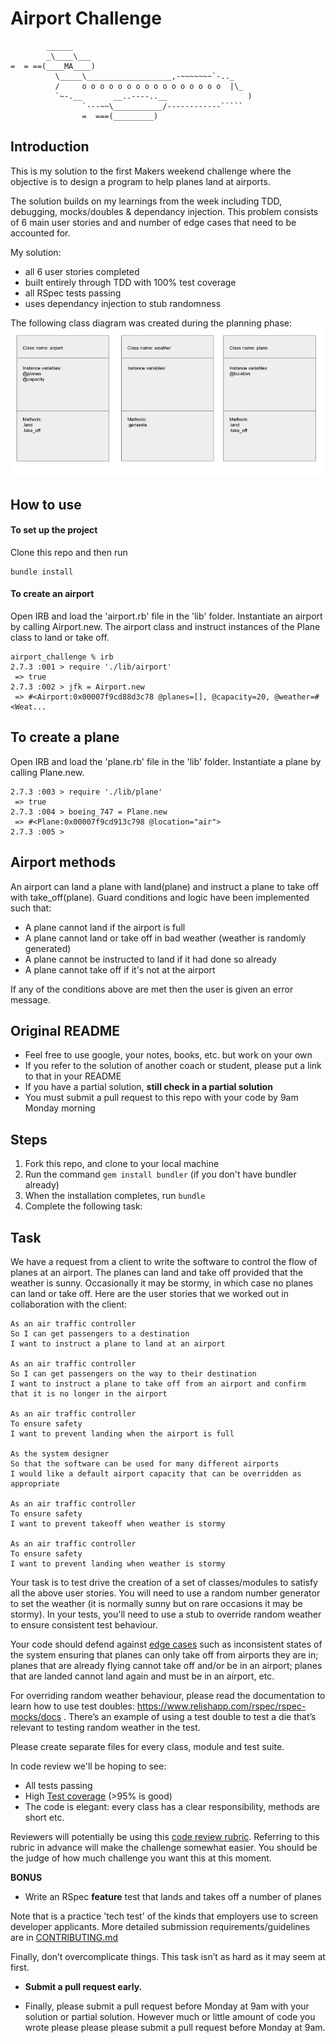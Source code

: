 Airport Challenge
=================

```
        ______
        _\____\___
=  = ==(____MA____)
          \_____\___________________,-~~~~~~~`-.._
          /     o o o o o o o o o o o o o o o o  |\_
          `~-.__       __..----..__                  )
                `---~~\___________/------------`````
                =  ===(_________)

```

## Introduction

This is my solution to the first Makers weekend challenge where the objective is to design a program to help planes land at airports. 

The solution builds on my learnings from the week including TDD, debugging, mocks/doubles & dependancy injection. This problem consists of 6 main user stories and and number of edge cases that need to be accounted for. 

My solution:
- all 6 user stories completed
- built entirely through TDD with 100% test coverage
- all RSpec tests passing
- uses dependancy injection to stub randomness

The following class diagram was created during the planning phase:
![class_diagram](./class_diagram.png)

## How to use

#### To set up the project

Clone this repo and then run 

```
bundle install
```
#### To create an airport

Open IRB and load the 'airport.rb' file in the 'lib' folder. Instantiate an airport by calling Airport.new. The airport class and instruct instances of the Plane class to land or take off.

```
airport_challenge % irb
2.7.3 :001 > require './lib/airport'
 => true 
2.7.3 :002 > jfk = Airport.new
 => #<Airport:0x00007f9cd88d3c78 @planes=[], @capacity=20, @weather=#<Weat... 
```

## To create a plane

Open IRB and load the 'plane.rb' file in the 'lib' folder. Instantiate a plane by calling Plane.new.

```
2.7.3 :003 > require './lib/plane'
 => true 
2.7.3 :004 > boeing_747 = Plane.new
 => #<Plane:0x00007f9cd913c798 @location="air"> 
2.7.3 :005 > 
```

## Airport methods

An airport can land a plane with land(plane) and instruct a plane to take off with take_off(plane). Guard conditions and logic have been implemented such that:
- A plane cannot land if the airport is full
- A plane cannot land or take off in bad weather (weather is randomly generated)
- A plane cannot be instructed to land if it had done so already
- A plane cannot take off if it's not at the airport 

If any of the conditions above are met then the user is given an error message.


Original README
---------

* Feel free to use google, your notes, books, etc. but work on your own
* If you refer to the solution of another coach or student, please put a link to that in your README
* If you have a partial solution, **still check in a partial solution**
* You must submit a pull request to this repo with your code by 9am Monday morning

Steps
-------

1. Fork this repo, and clone to your local machine
2. Run the command `gem install bundler` (if you don't have bundler already)
3. When the installation completes, run `bundle`
4. Complete the following task:

Task
-----

We have a request from a client to write the software to control the flow of planes at an airport. The planes can land and take off provided that the weather is sunny. Occasionally it may be stormy, in which case no planes can land or take off.  Here are the user stories that we worked out in collaboration with the client:

```
As an air traffic controller 
So I can get passengers to a destination 
I want to instruct a plane to land at an airport

As an air traffic controller 
So I can get passengers on the way to their destination 
I want to instruct a plane to take off from an airport and confirm that it is no longer in the airport

As an air traffic controller 
To ensure safety 
I want to prevent landing when the airport is full 

As the system designer
So that the software can be used for many different airports
I would like a default airport capacity that can be overridden as appropriate

As an air traffic controller 
To ensure safety 
I want to prevent takeoff when weather is stormy 

As an air traffic controller 
To ensure safety 
I want to prevent landing when weather is stormy 
```

Your task is to test drive the creation of a set of classes/modules to satisfy all the above user stories. You will need to use a random number generator to set the weather (it is normally sunny but on rare occasions it may be stormy). In your tests, you'll need to use a stub to override random weather to ensure consistent test behaviour.

Your code should defend against [edge cases](http://programmers.stackexchange.com/questions/125587/what-are-the-difference-between-an-edge-case-a-corner-case-a-base-case-and-a-b) such as inconsistent states of the system ensuring that planes can only take off from airports they are in; planes that are already flying cannot take off and/or be in an airport; planes that are landed cannot land again and must be in an airport, etc.

For overriding random weather behaviour, please read the documentation to learn how to use test doubles: https://www.relishapp.com/rspec/rspec-mocks/docs . There’s an example of using a test double to test a die that’s relevant to testing random weather in the test.

Please create separate files for every class, module and test suite.

In code review we'll be hoping to see:

* All tests passing
* High [Test coverage](https://github.com/makersacademy/course/blob/master/pills/test_coverage.md) (>95% is good)
* The code is elegant: every class has a clear responsibility, methods are short etc. 

Reviewers will potentially be using this [code review rubric](docs/review.md).  Referring to this rubric in advance will make the challenge somewhat easier.  You should be the judge of how much challenge you want this at this moment.

**BONUS**

* Write an RSpec **feature** test that lands and takes off a number of planes

Note that is a practice 'tech test' of the kinds that employers use to screen developer applicants.  More detailed submission requirements/guidelines are in [CONTRIBUTING.md](CONTRIBUTING.md)

Finally, don’t overcomplicate things. This task isn’t as hard as it may seem at first.

* **Submit a pull request early.**

* Finally, please submit a pull request before Monday at 9am with your solution or partial solution.  However much or little amount of code you wrote please please please submit a pull request before Monday at 9am.
